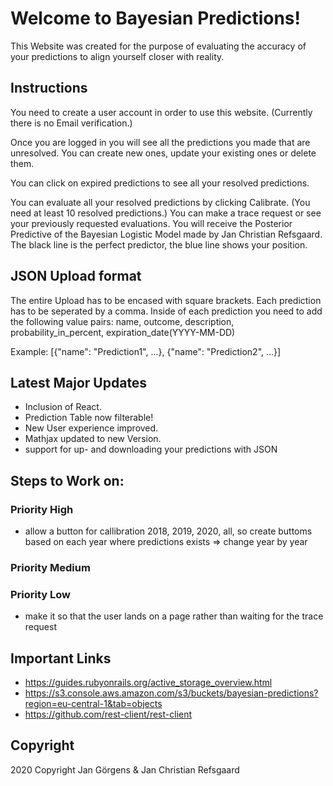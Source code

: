 # Welcome to Bayesian Predictions!
This Website was created for the purpose of evaluating the accuracy of your predictions to align yourself closer with reality.


## Instructions

You need to create a user account in order to use this website. (Currently there is no Email verification.)

Once you are logged in you will see all the predictions you made that are unresolved. You can create new ones, update your existing ones or delete them.

You can click on expired predictions to see all your resolved predictions.

You can evaluate all your resolved predictions by clicking Calibrate. (You need at least 10 resolved predictions.)
You can make a trace request or see your previously requested evaluations. 
You will receive the Posterior Predictive of the Bayesian Logistic Model made by Jan Christian Refsgaard.
The black line is the perfect predictor, the blue line shows your position.



## JSON Upload format
The entire Upload has to be encased with square brackets.
Each prediction has to be seperated by a comma.
Inside of each prediction you need to add the following value pairs: name, outcome, description, probability_in_percent, expiration_date(YYYY-MM-DD)

Example: [{"name": "Prediction1", ...}, {"name": "Prediction2", ...}]

## Latest Major Updates
+ Inclusion of React.
+ Prediction Table now filterable!
+ New User experience improved.
+ Mathjax updated to new Version.
+ support for up- and downloading your predictions with JSON

## Steps to Work on:
### Priority High
- allow a button for callibration 2018, 2019, 2020, all, so create buttoms based on each year where predictions exists => change year by year

### Priority Medium

### Priority Low
- make it so that the user lands on a page rather than waiting for the trace request



## Important Links

- https://guides.rubyonrails.org/active_storage_overview.html
- https://s3.console.aws.amazon.com/s3/buckets/bayesian-predictions?region=eu-central-1&tab=objects
- https://github.com/rest-client/rest-client


## Copyright
2020 Copyright Jan Görgens & Jan Christian Refsgaard